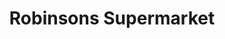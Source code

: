 ---
title: "Robinsons Supermarket"
url: /general-santos/robinsons-supermarket/
shop: supermarket
---
